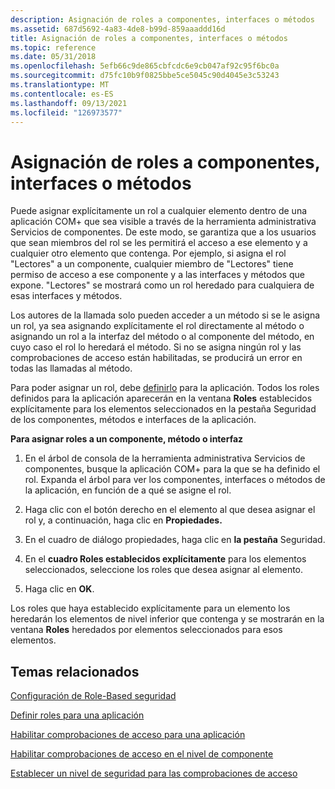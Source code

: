 ```yaml
---
description: Asignación de roles a componentes, interfaces o métodos
ms.assetid: 687d5692-4a83-4de8-b99d-859aaaddd16d
title: Asignación de roles a componentes, interfaces o métodos
ms.topic: reference
ms.date: 05/31/2018
ms.openlocfilehash: 5efb66c9de865cbfcdc6e9cb047af92c95f6bc0a
ms.sourcegitcommit: d75fc10b9f0825bbe5ce5045c90d4045e3c53243
ms.translationtype: MT
ms.contentlocale: es-ES
ms.lasthandoff: 09/13/2021
ms.locfileid: "126973577"
---
```

# <a name="assigning-roles-to-components-interfaces-or-methods"></a>Asignación de roles a componentes, interfaces o métodos

Puede asignar explícitamente un rol a cualquier elemento dentro de una aplicación COM+ que sea visible a través de la herramienta administrativa Servicios de componentes. De este modo, se garantiza que a los usuarios que sean miembros del rol se les permitirá el acceso a ese elemento y a cualquier otro elemento que contenga. Por ejemplo, si asigna el rol "Lectores" a un componente, cualquier miembro de "Lectores" tiene permiso de acceso a ese componente y a las interfaces y métodos que expone. "Lectores" se mostrará como un rol heredado para cualquiera de esas interfaces y métodos.

Los autores de la llamada solo pueden acceder a un método si se le asigna un rol, ya sea asignando explícitamente el rol directamente al método o asignando un rol a la interfaz del método o al componente del método, en cuyo caso el rol lo heredará el método. Si no se asigna ningún rol y las comprobaciones de acceso están habilitadas, se producirá un error en todas las llamadas al método.

Para poder asignar un rol, debe [definirlo](defining-roles-for-an-application.md) para la aplicación. Todos los roles definidos para la aplicación aparecerán en la ventana  **Roles** establecidos explícitamente para los elementos seleccionados en la pestaña Seguridad de los componentes, métodos e interfaces de la aplicación.

**Para asignar roles a un componente, método o interfaz**

1.  En el árbol de consola de la herramienta administrativa Servicios de componentes, busque la aplicación COM+ para la que se ha definido el rol. Expanda el árbol para ver los componentes, interfaces o métodos de la aplicación, en función de a qué se asigne el rol.

2.  Haga clic con el botón derecho en el elemento al que desea asignar el rol y, a continuación, haga clic en **Propiedades.**

3.  En el cuadro de diálogo propiedades, haga clic en **la pestaña** Seguridad.

4.  En el **cuadro Roles establecidos explícitamente** para los elementos seleccionados, seleccione los roles que desea asignar al elemento.

5.  Haga clic en **OK**.

Los roles que haya establecido explícitamente para un elemento los heredarán los elementos de nivel inferior que contenga y se mostrarán en la ventana **Roles** heredados por elementos seleccionados para esos elementos.

## <a name="related-topics"></a>Temas relacionados

<dl> <dt>

[Configuración de Role-Based seguridad](configuring-role-based-security.md)
</dt> <dt>

[Definir roles para una aplicación](defining-roles-for-an-application.md)
</dt> <dt>

[Habilitar comprobaciones de acceso para una aplicación](enabling-access-checks-for-an-application.md)
</dt> <dt>

[Habilitar comprobaciones de acceso en el nivel de componente](enabling-access-checks-at-the-component-level.md)
</dt> <dt>

[Establecer un nivel de seguridad para las comprobaciones de acceso](setting-a-security-level-for-access-checks.md)
</dt> </dl>

 

 



